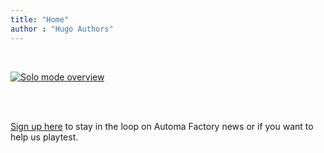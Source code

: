 ```yaml
---
title: "Home"
author : "Hugo Authors"
---
```


<br/>

[![Solo mode overview](images/gameGrid3.png)](about)


<br/>
<br/>

[Sign up here](newsletter) to stay in the loop on Automa Factory news or if you want to help us playtest.
